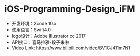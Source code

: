 # iOS-Programming-Design_iFM
- 开发环境：Xcode 10.x
- 使用语言：Swift4.0
- logo设计：Adobe IIIustrator cc 2017
- API接口：喜马拉雅-段子来啦
- Video Link: https://www.bilibili.com/video/BV1CJ411m7N1
